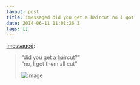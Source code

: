 ```yaml
---
layout: post
title: imessaged did you get a haircut no i got
date: 2014-06-11 11:01:26 Z
tags: []
---
```

[imessaged](http://imessaged.tumblr.com/post/86588962834/did-you-get-a-haircut-no-i-got-them-all-cut):

> “did you get a haircut?”  
> “no, I got them all cut”  
> 
> ![image](https://66.media.tumblr.com/3f7463778a1d249284e5bae1ac6448af/tumblr_inline_pk6718cy2i1snpcgy_540.jpg)
